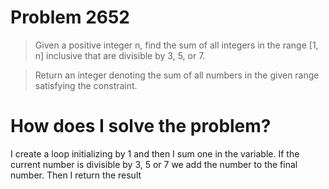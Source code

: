 # Problem 2652

> Given a positive integer n, find the sum of all integers in the range [1, n] inclusive that are divisible by 3, 5, or 7.

> Return an integer denoting the sum of all numbers in the given range satisfying the constraint.

# How does I solve the problem?

I create a loop initializing by 1 and then I sum one in the variable. If the current number is divisible by 3, 5 or 7 we add the number to the final number. Then I return the result
